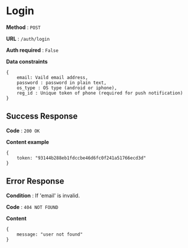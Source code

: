 # Login

**Method** : `POST`

**URL** : `/auth/login`

**Auth required** : `False`

**Data constraints** 
```
{
    email: Vaild email address,
    password : password in plain text,
    os_type : OS type (android or iphone),
    reg_id : Unique token of phone (required for push notification)
}
```

## Success Response

**Code** : `200 OK`

**Content example**
```
{
    token: "93144b288eb1fdccbe46d6fc0f241a51766ecd3d"
}
```

## Error Response

**Condition** : If 'email' is invalid.

**Code** : `404 NOT FOUND`

**Content**

```
{
    message: "user not found"
}
```
